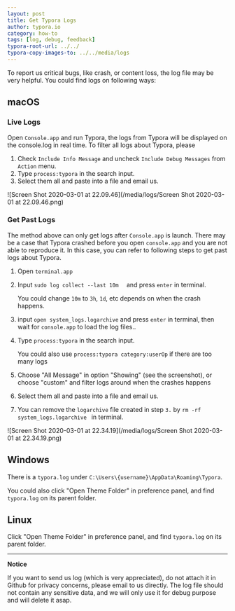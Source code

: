 ```yaml
---
layout: post
title: Get Typora Logs
author: typora.io
category: how-to
tags: [log, debug, feedback]
typora-root-url: ../../
typora-copy-images-to: ../../media/logs
---
```


To report us critical bugs, like crash, or content loss, the log file may be very helpful. You could find logs on following ways:

## macOS

### Live Logs

Open `Console.app` and run Typora, the logs from Typora will be displayed on the console.log in real time. To filter all logs about Typora, please 

1. Check `Include Info Message` and uncheck `Include Debug Messages` from `Action` menu.
2. Type `process:typora` in the search input.
3. Select them all and paste into a file and email us.

![Screen Shot 2020-03-01 at 22.09.46](/media/logs/Screen Shot 2020-03-01 at 22.09.46.png)

### Get Past Logs

The method above can only get logs after `Console.app` is launch. There may be a case that Typora crashed before you open `console.app` and you are not able to reproduce it. In this case, you can refer to following steps to get past logs about Typora.

1. Open `terminal.app`

2. Input `sudo log collect --last 10m  ` and press `enter` in terminal.

   You could change `10m` to `3h`, `1d`, etc depends on when the crash happens. 

3. input `open system_logs.logarchive` and press `enter` in terminal, then wait for `console.app` to load the log files..

4. Type `process:typora` in the search input. 

   You could also use `process:typora category:userOp` if there are too many logs

5. Choose "All Message" in option "Showing" (see the screenshot), or choose "custom" and filter logs around when the crashes happens

6. Select them all and paste into a file and email us.

7. You can remove the `logarchive` file created in step `3.`  by `rm -rf system_logs.logarchive ` in terminal.

![Screen Shot 2020-03-01 at 22.34.19](/media/logs/Screen Shot 2020-03-01 at 22.34.19.png)

## Windows

There is a `typora.log` under `C:\Users\{username}\AppData\Roaming\Typora`.

You could also click "Open Theme Folder" in preference panel, and find `typora.log` on its parent folder. 

## Linux

Click "Open Theme Folder" in preference panel, and find `typora.log` on its parent folder.



---

**Notice**

If you want to send us log (which is very appreciated), do not attach it in Github for privacy concerns, please email to us directly. The log file should not contain any sensitive data, and we will only use it for debug purpose and will delete it asap.